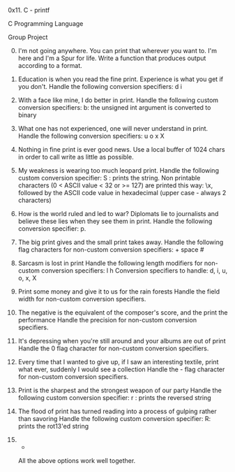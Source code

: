 0x11. C - printf

C Programming Language

Group Project

0. I'm not going anywhere. You can print that wherever you want to. I'm here and I'm a Spur for life.
	Write a function that produces output according to a format.

1. Education is when you read the fine print. Experience is what you get if you don't.
	Handle the following conversion specifiers:
		d
		i

2. With a face like mine, I do better in print.
	Handle the following custom conversion specifiers:
		b: the unsigned int argument is converted to binary

3. What one has not experienced, one will never understand in print.
	Handle the following conversion specifiers:
		u
		o
		x
		X

4. Nothing in fine print is ever good news.
	Use a local buffer of 1024 chars in order to call write as little as possible.

5. My weakness is wearing too much leopard print.
	Handle the following custom conversion specifier:
		S : prints the string.
		Non printable characters (0 < ASCII value < 32 or >= 127) are printed this way: \x, followed by the ASCII code value in hexadecimal (upper case - always 2 characters)

6. How is the world ruled and led to war? Diplomats lie to journalists and believe these lies when they see them in print.
	Handle the following conversion specifier: p.

7. The big print gives and the small print takes away.
	Handle the following flag characters for non-custom conversion specifiers:
		+
		space
		#

8. Sarcasm is lost in print
	Handle the following length modifiers for non-custom conversion specifiers:
		l
		h
		Conversion specifiers to handle: d, i, u, o, x, X

9. Print some money and give it to us for the rain forests
	Handle the field width for non-custom conversion specifiers.

10. The negative is the equivalent of the composer's score, and the print the performance
	Handle the precision for non-custom conversion specifiers.

11. It's depressing when you're still around and your albums are out of print
	Handle the 0 flag character for non-custom conversion specifiers.

12. Every time that I wanted to give up, if I saw an interesting textile, print what ever, suddenly I would see a collection
	Handle the - flag character for non-custom conversion specifiers.

13. Print is the sharpest and the strongest weapon of our party
	Handle the following custom conversion specifier:
		r : prints the reversed string

14. The flood of print has turned reading into a process of gulping rather than savoring
	Handle the following custom conversion specifier:
		R: prints the rot13'ed string

15. *
	All the above options work well together.
